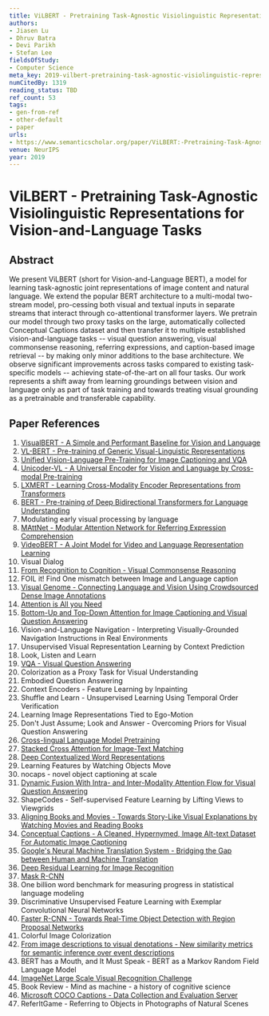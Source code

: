 ```yaml
---
title: ViLBERT - Pretraining Task-Agnostic Visiolinguistic Representations for Vision-and-Language Tasks
authors:
- Jiasen Lu
- Dhruv Batra
- Devi Parikh
- Stefan Lee
fieldsOfStudy:
- Computer Science
meta_key: 2019-vilbert-pretraining-task-agnostic-visiolinguistic-representations-for-vision-and-language-tasks
numCitedBy: 1319
reading_status: TBD
ref_count: 53
tags:
- gen-from-ref
- other-default
- paper
urls:
- https://www.semanticscholar.org/paper/ViLBERT:-Pretraining-Task-Agnostic-Visiolinguistic-Lu-Batra/65a9c7b0800c86a196bc14e7621ff895cc6ab287?sort=total-citations
venue: NeurIPS
year: 2019
---
```


# ViLBERT - Pretraining Task-Agnostic Visiolinguistic Representations for Vision-and-Language Tasks

## Abstract

We present ViLBERT (short for Vision-and-Language BERT), a model for learning task-agnostic joint representations of image content and natural language. We extend the popular BERT architecture to a multi-modal two-stream model, pro-cessing both visual and textual inputs in separate streams that interact through co-attentional transformer layers. We pretrain our model through two proxy tasks on the large, automatically collected Conceptual Captions dataset and then transfer it to multiple established vision-and-language tasks -- visual question answering, visual commonsense reasoning, referring expressions, and caption-based image retrieval -- by making only minor additions to the base architecture. We observe significant improvements across tasks compared to existing task-specific models -- achieving state-of-the-art on all four tasks. Our work represents a shift away from learning groundings between vision and language only as part of task training and towards treating visual grounding as a pretrainable and transferable capability.

## Paper References

1. [VisualBERT - A Simple and Performant Baseline for Vision and Language](2019-visualbert-a-simple-and-performant-baseline-for-vision-and-language)
2. [VL-BERT - Pre-training of Generic Visual-Linguistic Representations](2020-vl-bert-pre-training-of-generic-visual-linguistic-representations)
3. [Unified Vision-Language Pre-Training for Image Captioning and VQA](2020-unified-vision-language-pre-training-for-image-captioning-and-vqa)
4. [Unicoder-VL - A Universal Encoder for Vision and Language by Cross-modal Pre-training](2020-unicoder-vl-a-universal-encoder-for-vision-and-language-by-cross-modal-pre-training)
5. [LXMERT - Learning Cross-Modality Encoder Representations from Transformers](2019-lxmert-learning-cross-modality-encoder-representations-from-transformers)
6. [BERT - Pre-training of Deep Bidirectional Transformers for Language Understanding](2019-bert.md)
7. Modulating early visual processing by language
8. [MAttNet - Modular Attention Network for Referring Expression Comprehension](2018-mattnet-modular-attention-network-for-referring-expression-comprehension)
9. [VideoBERT - A Joint Model for Video and Language Representation Learning](2019-videobert-a-joint-model-for-video-and-language-representation-learning)
10. Visual Dialog
11. [From Recognition to Cognition - Visual Commonsense Reasoning](2019-from-recognition-to-cognition-visual-commonsense-reasoning)
12. FOIL it! Find One mismatch between Image and Language caption
13. [Visual Genome - Connecting Language and Vision Using Crowdsourced Dense Image Annotations](2016-visual-genome-connecting-language-and-vision-using-crowdsourced-dense-image-annotations)
14. [Attention is All you Need](2017-transformer.md)
15. [Bottom-Up and Top-Down Attention for Image Captioning and Visual Question Answering](2018-bottom-up-and-top-down-attention-for-image-captioning-and-visual-question-answering)
16. Vision-and-Language Navigation - Interpreting Visually-Grounded Navigation Instructions in Real Environments
17. Unsupervised Visual Representation Learning by Context Prediction
18. Look, Listen and Learn
19. [VQA - Visual Question Answering](2015-vqa-visual-question-answering)
20. Colorization as a Proxy Task for Visual Understanding
21. Embodied Question Answering
22. Context Encoders - Feature Learning by Inpainting
23. Shuffle and Learn - Unsupervised Learning Using Temporal Order Verification
24. Learning Image Representations Tied to Ego-Motion
25. Don't Just Assume; Look and Answer - Overcoming Priors for Visual Question Answering
26. [Cross-lingual Language Model Pretraining](2019-cross-lingual-language-model-pretraining)
27. [Stacked Cross Attention for Image-Text Matching](2018-stacked-cross-attention-for-image-text-matching)
28. [Deep Contextualized Word Representations](2018-deep-contextualized-word-representations)
29. Learning Features by Watching Objects Move
30. nocaps - novel object captioning at scale
31. [Dynamic Fusion With Intra- and Inter-Modality Attention Flow for Visual Question Answering](2019-dynamic-fusion-with-intra-and-inter-modality-attention-flow-for-visual-question-answering)
32. ShapeCodes - Self-supervised Feature Learning by Lifting Views to Viewgrids
33. [Aligning Books and Movies - Towards Story-Like Visual Explanations by Watching Movies and Reading Books](2015-aligning-books-and-movies-towards-story-like-visual-explanations-by-watching-movies-and-reading-books)
34. [Conceptual Captions - A Cleaned, Hypernymed, Image Alt-text Dataset For Automatic Image Captioning](2018-conceptual-captions-a-cleaned-hypernymed-image-alt-text-dataset-for-automatic-image-captioning)
35. [Google's Neural Machine Translation System - Bridging the Gap between Human and Machine Translation](2016-google-s-neural-machine-translation-system-bridging-the-gap-between-human-and-machine-translation)
36. [Deep Residual Learning for Image Recognition](2015-resnet.md)
37. [Mask R-CNN](2017-mask-r-cnn)
38. One billion word benchmark for measuring progress in statistical language modeling
39. Discriminative Unsupervised Feature Learning with Exemplar Convolutional Neural Networks
40. [Faster R-CNN - Towards Real-Time Object Detection with Region Proposal Networks](2015-faster-r-cnn-towards-real-time-object-detection-with-region-proposal-networks)
41. Colorful Image Colorization
42. [From image descriptions to visual denotations - New similarity metrics for semantic inference over event descriptions](2014-from-image-descriptions-to-visual-denotations-new-similarity-metrics-for-semantic-inference-over-event-descriptions)
43. BERT has a Mouth, and It Must Speak - BERT as a Markov Random Field Language Model
44. [ImageNet Large Scale Visual Recognition Challenge](2015-imagenet-large-scale-visual-recognition-challenge)
45. Book Review - Mind as machine - a history of cognitive science
46. [Microsoft COCO Captions - Data Collection and Evaluation Server](2015-microsoft-coco-captions-data-collection-and-evaluation-server)
47. ReferItGame - Referring to Objects in Photographs of Natural Scenes
